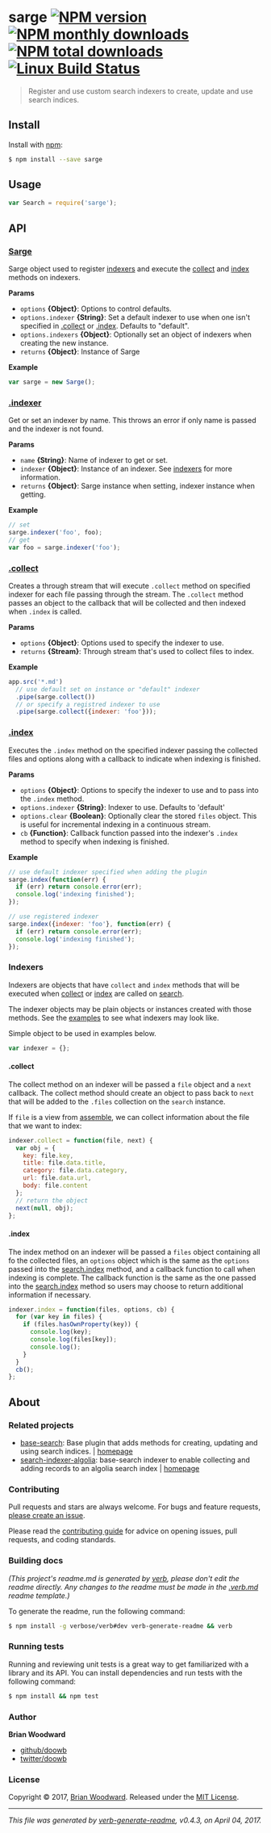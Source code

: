 # sarge [![NPM version](https://img.shields.io/npm/v/sarge.svg?style=flat)](https://www.npmjs.com/package/sarge) [![NPM monthly downloads](https://img.shields.io/npm/dm/sarge.svg?style=flat)](https://npmjs.org/package/sarge)  [![NPM total downloads](https://img.shields.io/npm/dt/sarge.svg?style=flat)](https://npmjs.org/package/sarge) [![Linux Build Status](https://img.shields.io/travis/doowb/sarge.svg?style=flat&label=Travis)](https://travis-ci.org/doowb/sarge)

> Register and use custom search indexers to create, update and use search indices.

## Install

Install with [npm](https://www.npmjs.com/):

```sh
$ npm install --save sarge
```

## Usage

```js
var Search = require('sarge');
```

## API

### [Sarge](index.js#L21)

Sarge object used to register [indexers](#indexers) and execute the [collect](#collect) and [index](#index) methods on indexers.

**Params**

* `options` **{Object}**: Options to control defaults.
* `options.indexer` **{String}**: Set a default indexer to use when one isn't specified in [.collect](#collect) or [.index](#index). Defaults to "default".
* `options.indexers` **{Object}**: Optionally set an object of indexers when creating the new instance.
* `returns` **{Object}**: Instance of Sarge

**Example**

```js
var sarge = new Sarge();
```

### [.indexer](index.js#L53)

Get or set an indexer by name. This throws an error if only name is passed and the indexer is not found.

**Params**

* `name` **{String}**: Name of indexer to get or set.
* `indexer` **{Object}**: Instance of an indexer. See [indexers](#indexers) for more information.
* `returns` **{Object}**: Sarge instance when setting, indexer instance when getting.

**Example**

```js
// set
sarge.indexer('foo', foo);
// get
var foo = sarge.indexer('foo');
```

### [.collect](index.js#L86)

Creates a through stream that will execute `.collect` method on specified indexer for each file passing through the stream. The `.collect` method passes an object to the callback that will be collected and then indexed when `.index` is called.

**Params**

* `options` **{Object}**: Options used to specify the indexer to use.
* `returns` **{Stream}**: Through stream that's used to collect files to index.

**Example**

```js
app.src('*.md')
  // use default set on instance or "default" indexer
  .pipe(sarge.collect())
  // or specify a registred indexer to use
  .pipe(sarge.collect({indexer: 'foo'}));
```

### [.index](index.js#L127)

Executes the `.index` method on the specified indexer passing the collected files and options along with a callback to indicate when indexing is finished.

**Params**

* `options` **{Object}**: Options to specify the indexer to use and to pass into the `.index` method.
* `options.indexer` **{String}**: Indexer to use. Defaults to 'default'
* `options.clear` **{Boolean}**: Optionally clear the stored `files` object. This is useful for incremental indexing in a continuous stream.
* `cb` **{Function}**: Callback function passed into the indexer's `.index` method to specify when indexing is finished.

**Example**

```js
// use default indexer specified when adding the plugin
sarge.index(function(err) {
  if (err) return console.error(err);
  console.log('indexing finished');
});

// use registered indexer
sarge.index({indexer: 'foo'}, function(err) {
  if (err) return console.error(err);
  console.log('indexing finished');
});
```

### Indexers

Indexers are objects that have `collect` and `index` methods that will be executed when [collect](#collect) or [index](#index) are called on [search](#search).

The indexer objects may be plain objects or instances created with those methods. See the [examples](examples) to see what indexers may look like.

Simple object to be used in examples below.

```js
var indexer = {};
```

#### .collect

The collect method on an indexer will be passed a `file` object and a `next` callback. The collect method
should create an object to pass back to `next` that will be added to the `.files` collection on the `search` instance.

If `file` is a view from [assemble](https://github.com/assemble/assemble), we can collect information about the file that we want to index:

```js
indexer.collect = function(file, next) {
  var obj = {
    key: file.key,
    title: file.data.title,
    category: file.data.category,
    url: file.data.url,
    body: file.content
  };
  // return the object
  next(null, obj);
};
```

#### .index

The index method on an indexer will be passed a `files` object containing all fo the collected files, an `options` object which is the same as the `options` passed into the [search.index](#index) method, and a callback function to call when indexing is complete. The callback function is the same as the one passed into the [search.index](#index) method so users may choose to return additional information if necessary.

```js
indexer.index = function(files, options, cb) {
  for (var key in files) {
    if (files.hasOwnProperty(key)) {
      console.log(key);
      console.log(files[key]);
      console.log();
    }
  }
  cb();
};
```

## About

### Related projects

* [base-search](https://www.npmjs.com/package/base-search): Base plugin that adds methods for creating, updating and using search indices. | [homepage](https://github.com/node-base/base-search "Base plugin that adds methods for creating, updating and using search indices.")
* [search-indexer-algolia](https://www.npmjs.com/package/search-indexer-algolia): base-search indexer to enable collecting and adding records to an algolia search index | [homepage](https://github.com/doowb/search-indexer-algolia "base-search indexer to enable collecting and adding records to an algolia search index")

### Contributing

Pull requests and stars are always welcome. For bugs and feature requests, [please create an issue](../../issues/new).

Please read the [contributing guide](.github/contributing.md) for advice on opening issues, pull requests, and coding standards.

### Building docs

_(This project's readme.md is generated by [verb](https://github.com/verbose/verb-generate-readme), please don't edit the readme directly. Any changes to the readme must be made in the [.verb.md](.verb.md) readme template.)_

To generate the readme, run the following command:

```sh
$ npm install -g verbose/verb#dev verb-generate-readme && verb
```

### Running tests

Running and reviewing unit tests is a great way to get familiarized with a library and its API. You can install dependencies and run tests with the following command:

```sh
$ npm install && npm test
```

### Author

**Brian Woodward**

* [github/doowb](https://github.com/doowb)
* [twitter/doowb](https://twitter.com/doowb)

### License

Copyright © 2017, [Brian Woodward](https://github.com/doowb).
Released under the [MIT License](LICENSE).

***

_This file was generated by [verb-generate-readme](https://github.com/verbose/verb-generate-readme), v0.4.3, on April 04, 2017._